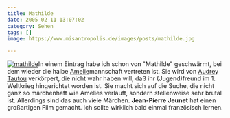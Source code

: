 ```yaml
---
title: Mathilde
date: 2005-02-11 13:07:02
category: Sehen
tags: []
image: https://www.misantropolis.de/images/posts/mathilde.jpg

---
```


[![](http://www.misantropolis.de/wp-content/uploads/2008/04/mathilde.jpg "mathilde")](http://www.misantropolis.de/wp-content/uploads/2008/04/mathilde.jpg)In einem Eintrag habe ich schon von "Mathilde" geschwärmt, bei dem wieder die halbe [Amelie](http://www.parisinfo.de/amelie-film.htm)mannschaft vertreten ist. Sie wird von [Audrey Tautou](http://www.kino-zeit.de/filme/artikel/2271_audrey-tautou--biographie-und-filmographie.html) verkörpert, die nicht wahr haben will, daß ihr (Jugend)freund im 1. Weltkrieg hingerichtet worden ist. Sie macht sich auf die Suche, die nicht ganz so märchenhaft wie Amelies verläuft, sondern stellenweise sehr brutal ist. Allerdings sind das auch viele Märchen. **Jean-Pierre Jeunet** hat einen großartigen Film gemacht. Ich sollte wirklich bald einmal französisch lernen.
